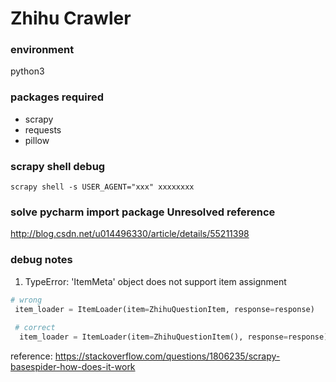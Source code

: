 # Zhihu Crawler

### environment
python3

### packages required
- scrapy
- requests
- pillow

### scrapy shell debug
```
scrapy shell -s USER_AGENT="xxx" xxxxxxxx
```

### solve pycharm import package Unresolved reference
http://blog.csdn.net/u014496330/article/details/55211398

### debug notes
1. TypeError: 'ItemMeta' object does not support item assignment
```python
# wrong
 item_loader = ItemLoader(item=ZhihuQuestionItem, response=response)
 
 # correct
  item_loader = ItemLoader(item=ZhihuQuestionItem(), response=response)
```
reference: https://stackoverflow.com/questions/1806235/scrapy-basespider-how-does-it-work